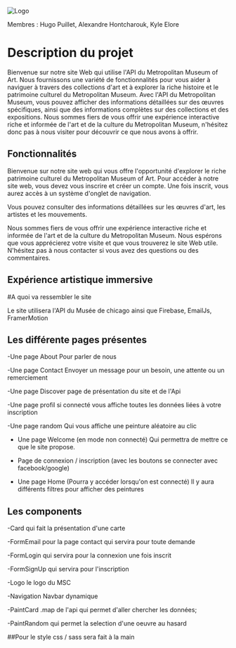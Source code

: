 ![Logo](https://zupimages.net/up/23/07/iane.png)


Membres : Hugo Puillet, Alexandre Hontcharouk, Kyle Elore

# Description du projet

Bienvenue sur notre site Web qui utilise l'API du Metropolitan Museum of Art. Nous fournissons une variété de fonctionnalités pour vous aider à naviguer à travers des collections d'art et à explorer la riche histoire et le patrimoine culturel du Metropolitan Museum. Avec l'API du Metropolitan Museum, vous pouvez afficher des informations détaillées sur des œuvres spécifiques, ainsi que des informations complètes sur des collections et des expositions. Nous sommes fiers de vous offrir une expérience interactive riche et informée de l'art et de la culture du Metropolitan Museum, n'hésitez donc pas à nous visiter pour découvrir ce que nous avons à offrir.

## Fonctionnalités

Bienvenue sur notre site web qui vous offre l'opportunité d'explorer le riche patrimoine culturel du Metropolitan Museum of Art. Pour accéder à notre site web, vous devez vous inscrire et créer un compte. Une fois inscrit, vous aurez accès à un système d'onglet de navigation.

Vous pouvez consulter des informations détaillées sur les œuvres d'art, les artistes et les mouvements.

Nous sommes fiers de vous offrir une expérience interactive riche et informée de l'art et de la culture du Metropolitan Museum. Nous espérons que vous apprécierez votre visite et que vous trouverez le site Web utile. N'hésitez pas à nous contacter si vous avez des questions ou des commentaires.

## Expérience artistique immersive 

#A quoi va ressembler le site

Le site utilisera l'API du Musée de chicago ainsi que Firebase, EmailJs, FramerMotion


## Les différente pages présentes

-Une page About
Pour parler de nous

-Une page Contact
Envoyer un message pour un besoin, une attente ou un remerciement

-Une page Discover
page de présentation du site et de l'Api

-Une page profil
si connecté vous affiche toutes les données liées à votre inscription

-Une page random
Qui vous affiche une peinture aléatoire au clic

- Une page Welcome (en mode non connecté)
Qui permettra de mettre ce que le site propose.

- Page de connexion / inscription  (avec les boutons se connecter avec facebook/google)

- Une page Home (Pourra y accéder lorsqu'on est connecté)
Il y aura différents filtres pour afficher des peintures



## Les components

-Card
qui fait la présentation d'une carte

-FormEmail
pour la page contact qui servira pour toute demande

-FormLogin
qui servira pour la connexion une fois inscrit

-FormSignUp
qui servira pour l'inscription

-Logo
le logo du MSC

-Navigation
Navbar dynamique

-PaintCard
.map de l'api qui permet d'aller chercher les données;

-PaintRandom
qui permet la selection d'une oeuvre au hasard





##Pour le style css / sass sera fait à la main
